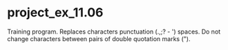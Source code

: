 # project_ex_11.06
Training program. Replaces characters punctuation (.,;? - ') spaces.
Do not change characters between pairs of double quotation marks (").
